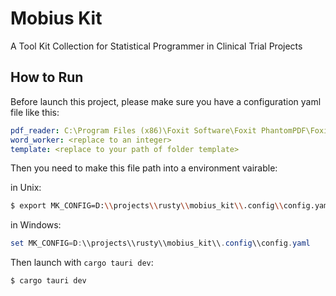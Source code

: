 # Mobius Kit

A Tool Kit Collection for Statistical Programmer in Clinical Trial Projects

## How to Run
Before launch this project, please make sure you have a configuration yaml file like this:
```yaml
pdf_reader: C:\Program Files (x86)\Foxit Software\Foxit PhantomPDF\FoxitPhantomPDF.exe
word_worker: <replace to an integer>
template: <replace to your path of folder template>
```
Then you need to make this file path into a environment vairable:

in Unix:

```bash
$ export MK_CONFIG=D:\\projects\\rusty\\mobius_kit\\.config\\config.yaml
```

in Windows:
```powershell
set MK_CONFIG=D:\\projects\\rusty\\mobius_kit\\.config\\config.yaml
```

Then launch with `cargo tauri dev`:
```bash
$ cargo tauri dev
```